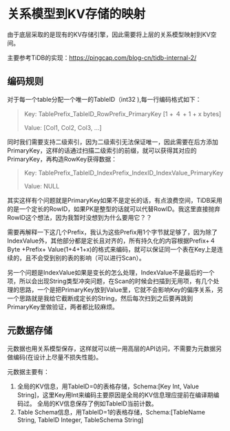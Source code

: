 # 关系模型到KV存储的映射

由于底层采取的是现有的KV存储引擎，因此需要将上层的关系模型映射到KV空间。

主要参考TiDB的实现：https://pingcap.com/blog-cn/tidb-internal-2/


## 编码规则

对于每一个table分配一个唯一的TableID（int32 ),每一行编码格式如下： 
> Key: TablePrefix_TableID_RowPrefix_PrimaryKey  [1 + ４ + 1 + x bytes]
>
> Value: [Col1, Col2, Col3, ...]


同时我们需要支持二级索引，因为二级索引无法保证唯一，因此需要在后方添加PrimaryKey，这样的话通过扫描二级索引的前缀，就可以获得其对应的PrimaryKey，再构造RowKey获得数据：
> Key: TablePrefix_TableID_IndexPrefix_IndexID_IndexValue_PrimaryKey
>
> Value: NULL

其实这样有个问题就是PrimaryKey如果不是定长的话，有点浪费空间，TiDB采用的是一个定长的RowID，如果PK是整型的话就可以代替RowID。我这里直接抛弃RowID这个想法，因为我暂时没想到为什么要用它？？

需要再解释一下这几个Prefix，我认为这些Prefix用1个字节就足够了，因为除了IndexValue外，其他部分都是定长且对齐的，所有持久化的内容根据Prefix+４Byte +Prefix+ Value(1+4+1+x)的格式来编码，就可以保证同一个表在Key上是连续的，且不会受到别的表的影响（可以进行Scan）。

另一个问题是IndexValue如果是变长的怎么处理，IndexValue不是最后的一个项，所以会出现String类型冲突问题，在Scan的时候会扫描到无用项，有几个处理的思路，一个是把PrimaryKey放到Value里，它就不会影响Key的偏序关系，另一个思路就是我给它截断成定长的String，然后每次扫到之后要再跳到PrimaryKey里做验证，两者都比较麻烦。
## 元数据存储

元数据也用关系模型保存，这样就可以统一用高层的API访问，不需要为元数据另做编码(在设计上尽量不损失性能)。

元数据主要有：
1. 全局的KV信息，用TableID=0的表格存储，Schema:[Key Int, Value String]，这里Key用Int来编码主要原因是全局的KV信息理应提前在编译期编码过。 全局的KV信息保存了例如TableID当前计数。
2. Table Schema信息，用TableID=1的表格存储，Schema:[TableName String, TableID Integer, TableSchema String]